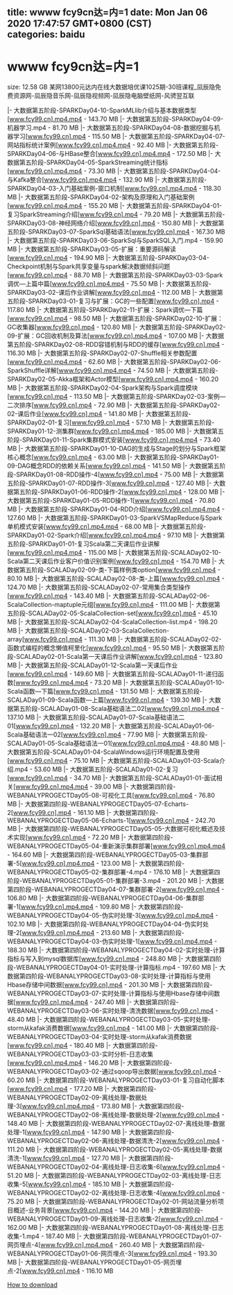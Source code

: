 
title: wwww fcy9cn达=内=1
date: Mon Jan 06 2020 17:47:57 GMT+0800 (CST)    
categories: baidu
---

# wwww fcy9cn达=内=1
size: 12.58 GB
 某网13800元达内在线大数据培优课1025期-30班课程_凨辰隐免费资源网-凨辰隐音乐网-凨辰隐视频网-凨辰隐电脑壁纸网-风骋翌互联
 
|- 大数据第五阶段-SPARKDay04-10-SparkMLlib介绍与基本数据类型[www.fcy99.cn].mp4.mp4 - 143.70 MB
|- 大数据第五阶段-SPARKDay04-09-机器学习.mp4 - 81.70 MB
|- 大数据第五阶段-SPARKDay04-08-数据挖掘与机器学习[www.fcy99.cn].mp4 - 115.50 MB
|- 大数据第五阶段-SPARKDay04-07-网站指标统计案例[www.fcy99.cn].mp4.mp4 - 92.40 MB
|- 大数据第五阶段-SPARKDay04-06-与HBase整合[www.fcy99.cn].mp4.mp4 - 172.50 MB
|- 大数据第五阶段-SPARKDay04-05-SparkStreaming统计指标[www.fcy99.cn].mp4.mp4 - 73.30 MB
|- 大数据第五阶段-SPARKDay04-04-与Kafka整合[www.fcy99.cn].mp4.mp4 - 132.90 MB
|- 大数据第五阶段-SPARKDay04-03-入门基础案例-窗口机制[www.fcy99.cn].mp4.mp4 - 118.30 MB
|- 大数据第五阶段-SPARKDay04-02-架构及原理和入门基础案例[www.fcy99.cn].mp4.mp4 - 155.20 MB
|- 大数据第五阶段-SPARKDay04-01-复习SparkStreaming介绍[www.fcy99.cn].mp4 - 79.20 MB
|- 大数据第五阶段-SPARKDay03-08-神经网络介绍[www.fcy99.cn].mp4 - 150.80 MB
|- 大数据第五阶段-SPARKDay03-07-SparkSql基础语法[www.fcy99.cn].mp4 - 167.30 MB
|- 大数据第五阶段-SPARKDay03-06-SparkSql与SparkSQL入门.mp4 - 159.90 MB
|- 大数据第五阶段-SPARKDay03-05-扩展：重要源码解读[www.fcy99.cn].mp4 - 194.90 MB
|- 大数据第五阶段-SPARKDay03-04-Checkpoint机制与Spark共享变量与spark解决数据倾斜问题[www.fcy99.cn].mp4 - 88.70 MB
|- 大数据第五阶段-SPARKDay03-03-Spark调优—上篇中篇[www.fcy99.cn].mp4.mp4 - 75.50 MB
|- 大数据第五阶段-SPARKDay03-02-课后作业讲解[www.fcy99.cn].mp4 - 112.00 MB
|- 大数据第五阶段-SPARKDay03-01-复习与扩展：GC的一些配置[www.fcy99.cn].mp4 - 117.80 MB
|- 大数据第五阶段-SPARKDay02-11-扩展：Spark调优—下篇[www.fcy99.cn].mp4 - 98.50 MB
|- 大数据第五阶段-SPARKDay02-10-扩展：GC收集器[www.fcy99.cn].mp4 - 120.80 MB
|- 大数据第五阶段-SPARKDay02-09-扩展：GC回收机制及算法[www.fcy99.cn].mp4.mp4 - 107.00 MB
|- 大数据第五阶段-SPARKDay02-08-RDD容错机制与RDD的缓存[www.fcy99.cn].mp4 - 116.30 MB
|- 大数据第五阶段-SPARKDay02-07-Shuffle相关参数配置[www.fcy99.cn].mp4.mp4 - 62.60 MB
|- 大数据第五阶段-SPARKDay02-06-SparkShuffle详解[www.fcy99.cn].mp4.mp4 - 74.50 MB
|- 大数据第五阶段-SPARKDay02-05-Akka框架和Actor模型[www.fcy99.cn].mp4.mp4 - 160.20 MB
|- 大数据第五阶段-SPARKDay02-04-Spark架构与Spark调度模块[www.fcy99.cn].mp4 - 113.50 MB
|- 大数据第五阶段-SPARKDay02-03-案例—二次排序[www.fcy99.cn].mp4 - 72.90 MB
|- 大数据第五阶段-SPARKDay02-02-课后作业[www.fcy99.cn].mp4 - 141.80 MB
|- 大数据第五阶段-SPARKDay02-01-复习[www.fcy99.cn].mp4 - 57.10 MB
|- 大数据第五阶段-SPARKDay01-12-测集群[www.fcy99.cn].mp4.mp4 - 185.00 MB
|- 大数据第五阶段-SPARKDay01-11-Spark集群模式安装[www.fcy99.cn].mp4.mp4 - 73.40 MB
|- 大数据第五阶段-SPARKDay01-10-DAG的生成与Stage的划分与Spark框架核心概念[www.fcy99.cn].mp4 - 63.00 MB
|- 大数据第五阶段-SPARKDay01-09-DAG概念RDD的依赖关系[www.fcy99.cn].mp4 - 141.50 MB
|- 大数据第五阶段-SPARKDay01-08-RDD操作-4[www.fcy99.cn].mp4 - 75.00 MB
|- 大数据第五阶段-SPARKDay01-07-RDD操作-3[www.fcy99.cn].mp4 - 127.40 MB
|- 大数据第五阶段-SPARKDay01-06-RDD操作-2[www.fcy99.cn].mp4 - 128.00 MB
|- 大数据第五阶段-SPARKDay01-05-RDD操作-1[www.fcy99.cn].mp4 - 70.80 MB
|- 大数据第五阶段-SPARKDay01-04-RDD介绍[www.fcy99.cn].mp4.mp4 - 127.60 MB
|- 大数据第五阶段-SPARKDay01-03-SparkVSMapReduce与Spark单机模式安装[www.fcy99.cn].mp4.mp4 - 68.00 MB
|- 大数据第五阶段-SPARKDay01-02-Spark介绍[www.fcy99.cn].mp4.mp4 - 97.10 MB
|- 大数据第五阶段-SPARKDay01-01-复习Scala第二天课后作业讲解[www.fcy99.cn].mp4.mp4 - 115.00 MB
|- 大数据第五阶段-SCALADay02-10-Scala第二天课后作业客户价值识别案例[www.fcy99.cn].mp4 - 154.70 MB
|- 大数据第五阶段-SCALADay02-09-类-下篇样例类option[www.fcy99.cn].mp4 - 80.10 MB
|- 大数据第五阶段-SCALADay02-08-类-上篇[www.fcy99.cn].mp4 - 124.70 MB
|- 大数据第五阶段-SCALADay02-07-常用集合类型操作[www.fcy99.cn].mp4 - 143.40 MB
|- 大数据第五阶段-SCALADay02-06-ScalaCollection-maptuple元组[www.fcy99.cn].mp4 - 111.00 MB
|- 大数据第五阶段-SCALADay02-05-ScalaCollection-set[www.fcy99.cn].mp4 - 45.10 MB
|- 大数据第五阶段-SCALADay02-04-ScalaCollection-list.mp4 - 198.20 MB
|- 大数据第五阶段-SCALADay02-03-ScalaCollection-array[www.fcy99.cn].mp4 - 111.30 MB
|- 大数据第五阶段-SCALADay02-02-函数式编程的概念懒值柯里化[www.fcy99.cn].mp4 - 95.50 MB
|- 大数据第五阶段-SCALADay02-01-Scala第一天课后作业讲解[www.fcy99.cn].mp4 - 123.80 MB
|- 大数据第五阶段-SCALADay01-12-Scala第一天课后作业[www.fcy99.cn].mp4 - 149.60 MB
|- 大数据第五阶段-SCALADay01-11-递归函数[www.fcy99.cn].mp4.mp4 - 73.20 MB
|- 大数据第五阶段-SCALADay01-10-Scala函数—下篇[www.fcy99.cn].mp4 - 131.50 MB
|- 大数据第五阶段-SCALADay01-09-Scala函数—上篇[www.fcy99.cn].mp4 - 139.30 MB
|- 大数据第五阶段-SCALADay01-08-Scala基础语法二02[www.fcy99.cn].mp4.mp4 - 137.10 MB
|- 大数据第五阶段-SCALADay01-07-Scala基础语法二01[www.fcy99.cn].mp4 - 132.20 MB
|- 大数据第五阶段-SCALADay01-06-Scala基础语法一02[www.fcy99.cn].mp4 - 77.90 MB
|- 大数据第五阶段-SCALADay01-05-Scala基础语法一01[www.fcy99.cn].mp4.mp4 - 48.80 MB
|- 大数据第五阶段-SCALADay01-04-ScalaWindows运行环境配置及使用[www.fcy99.cn].mp4 - 75.10 MB
|- 大数据第五阶段-SCALADay01-03-Scala介绍.mp4 - 53.60 MB
|- 大数据第五阶段-SCALADay01-02-复习[www.fcy99.cn].mp4 - 34.70 MB
|- 大数据第五阶段-SCALADay01-01-面试相关[www.fcy99.cn].mp4.mp4 - 39.00 MB
|- 大数据第四阶段-WEBANALYPROGECTDay05-08-可视化工具[www.fcy99.cn].mp4 - 76.80 MB
|- 大数据第四阶段-WEBANALYPROGECTDay05-07-Echarts-2[www.fcy99.cn].mp4 - 161.10 MB
|- 大数据第四阶段-WEBANALYPROGECTDay05-06-Echarts-1[www.fcy99.cn].mp4 - 242.70 MB
|- 大数据第四阶段-WEBANALYPROGECTDay05-05-大数据可视化概述及技术实现[www.fcy99.cn].mp4 - 72.20 MB
|- 大数据第四阶段-WEBANALYPROGECTDay05-04-重新演示集群部署[www.fcy99.cn].mp4.mp4 - 164.60 MB
|- 大数据第四阶段-WEBANALYPROGECTDay05-03-集群部署-5[www.fcy99.cn].mp4.mp4 - 123.00 MB
|- 大数据第四阶段-WEBANALYPROGECTDay05-02-集群部署-4.mp4 - 176.10 MB
|- 大数据第四阶段-WEBANALYPROGECTDay05-01-集群部署-3.mp4 - 201.20 MB
|- 大数据第四阶段-WEBANALYPROGECTDay04-07-集群部署-2[www.fcy99.cn].mp4 - 106.80 MB
|- 大数据第四阶段-WEBANALYPROGECTDay04-06-集群部署-1[www.fcy99.cn].mp4.mp4 - 109.80 MB
|- 大数据第四阶段-WEBANALYPROGECTDay04-05-伪实时处理-3[www.fcy99.cn].mp4.mp4 - 102.10 MB
|- 大数据第四阶段-WEBANALYPROGECTDay04-04-伪实时处理-2[www.fcy99.cn].mp4.mp4 - 213.60 MB
|- 大数据第四阶段-WEBANALYPROGECTDay04-03-伪实时处理-1[www.fcy99.cn].mp4.mp4 - 188.30 MB
|- 大数据第四阶段-WEBANALYPROGECTDay04-02-实时处理-计算指标与写入到mysql数据库[www.fcy99.cn].mp4 - 248.80 MB
|- 大数据第四阶段-WEBANALYPROGECTDay04-01-实时处理-计算指标.mp4 - 197.60 MB
|- 大数据第四阶段-WEBANALYPROGECTDay03-08-实时处理-计算指标与使用Hbase存储中间数据[www.fcy99.cn].mp4 - 201.30 MB
|- 大数据第四阶段-WEBANALYPROGECTDay03-07-实时处理-计算指标与使用Hbase存储中间数据[www.fcy99.cn].mp4.mp4 - 247.40 MB
|- 大数据第四阶段-WEBANALYPROGECTDay03-06-实时处理-清洗数据[www.fcy99.cn].mp4 - 48.40 MB
|- 大数据第四阶段-WEBANALYPROGECTDay03-05-实时处理-storm从kafak消费数据[www.fcy99.cn].mp4 - 141.00 MB
|- 大数据第四阶段-WEBANALYPROGECTDay03-04-实时处理-storm从kafak消费数据[www.fcy99.cn].mp4 - 180.40 MB
|- 大数据第四阶段-WEBANALYPROGECTDay03-03-实时分析-日志收集[www.fcy99.cn].mp4.mp4 - 146.20 MB
|- 大数据第四阶段-WEBANALYPROGECTDay03-02-通过sqoop导出数据[www.fcy99.cn].mp4 - 60.20 MB
|- 大数据第四阶段-WEBANALYPROGECTDay03-01-复习自动化脚本[www.fcy99.cn].mp4 - 177.20 MB
|- 大数据第四阶段-WEBANALYPROGECTDay02-09-离线处理-数据处理-3[www.fcy99.cn].mp4.mp4 - 173.80 MB
|- 大数据第四阶段-WEBANALYPROGECTDay02-08-离线处理-数据处理-2[www.fcy99.cn].mp4 - 148.40 MB
|- 大数据第四阶段-WEBANALYPROGECTDay02-07-离线处理-数据处理-1[www.fcy99.cn].mp4 - 147.90 MB
|- 大数据第四阶段-WEBANALYPROGECTDay02-06-离线处理-数据清洗-2[www.fcy99.cn].mp4 - 111.20 MB
|- 大数据第四阶段-WEBANALYPROGECTDay02-05-离线处理-数据清洗-1[www.fcy99.cn].mp4 - 127.70 MB
|- 大数据第四阶段-WEBANALYPROGECTDay02-04-离线处理-日志收集-6[www.fcy99.cn].mp4 - 51.20 MB
|- 大数据第四阶段-WEBANALYPROGECTDay02-03-离线处理-日志收集-5[www.fcy99.cn].mp4 - 185.10 MB
|- 大数据第四阶段-WEBANALYPROGECTDay02-02-离线处理-日志收集-4[www.fcy99.cn].mp4 - 75.20 MB
|- 大数据第四阶段-WEBANALYPROGECTDay02-01-网站流量分析项目概述-业务背景[www.fcy99.cn].mp4 - 144.20 MB
|- 大数据第四阶段-WEBANALYPROGECTDay01-09-离线处理-日志收集-2[www.fcy99.cn].mp4 - 162.00 MB
|- 大数据第四阶段-WEBANALYPROGECTDay01-08-离线处理-日志收集-1.mp4 - 187.40 MB
|- 大数据第四阶段-WEBANALYPROGECTDay01-07-网页埋点-4[www.fcy99.cn].mp4.mp4 - 260.40 MB
|- 大数据第四阶段-WEBANALYPROGECTDay01-06-网页埋点-3[www.fcy99.cn].mp4 - 193.30 MB
|- 大数据第四阶段-WEBANALYPROGECTDay01-05-网页埋点-2[www.fcy99.cn].mp4 - 116.10 MB

[How to download](https://bpcam.bemobtrk.com/go/2ceec3aa-1ca2-46d6-b9ff-aaa5c184517c?jno=4689)